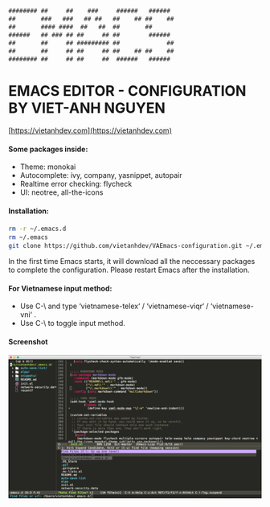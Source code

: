 ~~~
######## ##     ##    ###     ######   ######
##       ###   ###   ## ##   ##    ## ##    ##
##       #### ####  ##   ##  ##       ##
######   ## ### ## ##     ## ##        ######
##       ##     ## ######### ##             ##
##       ##     ## ##     ## ##    ## ##    ##
######## ##     ## ##     ##  ######   ######
~~~


# EMACS EDITOR - CONFIGURATION BY VIET-ANH NGUYEN

[https://vietanhdev.com](https://vietanhdev.com)

#### Some packages inside:

- Theme: monokai
- Autocomplete: ivy, company, yasnippet, autopair
- Realtime error checking: flycheck
- UI: neotree, all-the-icons

#### Installation:

~~~ bash
rm -r ~/.emacs.d
rm ~/.emacs
git clone https://github.com/vietanhdev/VAEmacs-configuration.git ~/.emacs.d
~~~

In the first time Emacs starts, it will download all the neccessary packages to complete the configuration. Please restart Emacs after the installation.

#### For Vietnamese input method:

- Use C-\ and type ‘vietnamese-telex‘ / ‘vietnamese-viqr‘ / ‘vietnamese-vni‘ .
- Use C-\ to toggle input method.

#### Screenshot

![Emacs](screenshot/screenshot.png)
